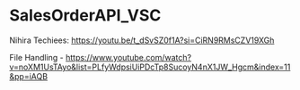 # SalesOrderAPI_VSC

Nihira Techiees:
https://youtu.be/t_dSvSZ0f1A?si=CiRN9RMsCZV19XGh

File Handling - https://www.youtube.com/watch?v=noXM1UsTAyo&list=PLfyWdpsiUiPDcTp8SucoyN4nX1JW_Hgcm&index=11&pp=iAQB
